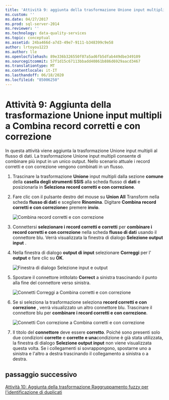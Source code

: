 ```yaml
---
title: 'Attività 9: aggiunta della trasformazione Unione input multipli per combinare record corretti e con correzione | Microsoft Docs'
ms.custom: ''
ms.date: 04/27/2017
ms.prod: sql-server-2014
ms.reviewer: ''
ms.technology: data-quality-services
ms.topic: conceptual
ms.assetid: 24ba466d-a7d3-49e7-9111-b348399c9e58
author: lrtoyou1223
ms.author: lle
ms.openlocfilehash: 89e336b326550f07a5ad6fb5dfab449dbe349109
ms.sourcegitcommit: 57f1d15c67113bbadd40861b886d6929aacd3467
ms.translationtype: MT
ms.contentlocale: it-IT
ms.lasthandoff: 06/18/2020
ms.locfileid: "85006250"
---
```

# <a name="task-9-adding-union-all-transform-to-combine-correct-and-corrected-records"></a>Attività 9: Aggiunta della trasformazione Unione input multipli a Combina record corretti e con correzione
  In questa attività viene aggiunta la trasformazione Unione input multipli al flusso di dati. La trasformazione Unione input multipli consente di combinare più input in un unico output. Nello scenario attuale i record corretti e con correzione vengono combinati in un flusso.  
  
1.  Trascinare la trasformazione **Unione** input multipli dalla sezione **comune** della **casella degli strumenti SSIS** alla scheda flusso di **dati** e posizionarla in **Seleziona record corretti e con correzione**.  
  
2.  Fare clic con il pulsante destro del mouse su **Union All** Transform nella scheda **flusso di dati** e scegliere **Rinomina**. Digitare **Combina record corretti e con correzione**e premere **invio**.  
  
     ![Combina record corretti e con correzione](../../2014/tutorials/media/et-addinguattocombinecacrecords-01.jpg "Combina record corretti e con correzione")  
  
3.  Connettersi **selezionare i record corretti e corretti** per **combinare i record corretti e con correzione** nella scheda **flusso di dati** usando il connettore blu. Verrà visualizzata la finestra di dialogo **Selezione output input** .  
  
4.  Nella finestra di dialogo **output di input** selezionare **Correggi** per l' **output** e fare clic su **OK**.  
  
     ![Finestra di dialogo Selezione input e output](../../2014/tutorials/media/et-addinguattocombinecacrecords-02.jpg "Finestra di dialogo Selezione input e output")  
  
5.  Spostare il connettore intitolato **Correct** a sinistra trascinando il punto alla fine del connettore verso sinistra.  
  
     ![Connetti Correggi a Combina corretti e con correzione](../../2014/tutorials/media/et-addinguattocombinecacrecords-03.jpg "Connetti Correggi a Combina corretti e con correzione")  
  
6.  Se si seleziona la trasformazione seleziona **record corretti e con correzione** , verrà visualizzato un altro connettore blu. Trascinare il connettore blu per **combinare i record corretti e con correzione**.  
  
     ![Connetti Con correzione a Combina corretti e con correzione](../../2014/tutorials/media/et-addinguattocombinecacrecords-04.jpg "Connetti Con correzione a Combina corretti e con correzione")  
  
7.  Il titolo del **connettore** deve essere **corretto**. Poiché sono presenti solo due condizioni **corrette** e **corrette e una**condizione è già stata utilizzata, la finestra di dialogo **Selezione output input** non viene visualizzata questa volta. Se i collegamenti si sovrappongono, spostarne uno a sinistra e l'altro a destra trascinando il collegamento a sinistra o a destra.  
  
## <a name="next-step"></a>passaggio successivo  
 [Attività 10: Aggiunta della trasformazione Raggruppamento fuzzy per l'identificazione di duplicati](../../2014/tutorials/task-10-adding-fuzzy-group-transform-to-identify-duplicates.md)  
  
  
